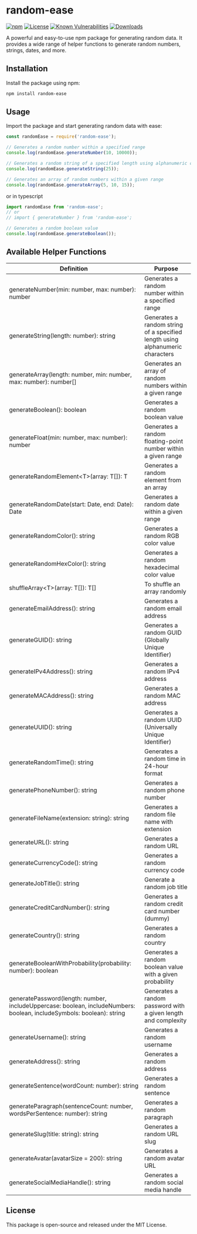 # random-ease

[![npm](https://img.shields.io/npm/v/random-ease.svg)](https://www.npmjs.com/package/random-ease)
[![License](https://img.shields.io/badge/license-MIT-blue.svg)](https://github.com/prof-usman/random-ease/blob/main/LICENSE)
[![Known Vulnerabilities](https://snyk.io/test/npm/random-ease/badge.svg)](https://snyk.io/test/npm/random-ease)
[![Downloads](https://badgen.net/npm/dt/random-ease)](https://www.npmjs.com/package/random-ease)

A powerful and easy-to-use npm package for generating random data. It provides a wide range of helper functions to generate random numbers, strings, dates, and more.

## Installation

Install the package using npm:

```bash
npm install random-ease
```

## Usage

Import the package and start generating random data with ease:

```javascript
const randomEase = require('random-ease');

// Generates a random number within a specified range
console.log(randomEase.generateNumber(10, 10000));

// Generates a random string of a specified length using alphanumeric characters
console.log(randomEase.generateString(25));

// Generates an array of random numbers within a given range
console.log(randomEase.generateArray(5, 10, 15));
```

or in typescript

```typescript
import randomEase from 'random-ease';
// or
// import { generateNumber } from 'random-ease';

// Generates a random boolean value
console.log(randomEase.generateBoolean());
```

## Available Helper Functions

| Definition                                                                                                            | Purpose                                                                       |
| --------------------------------------------------------------------------------------------------------------------- | ----------------------------------------------------------------------------- |
| generateNumber(min: number, max: number): number                                                                      | Generates a random number within a specified range                            |
| generateString(length: number): string                                                                                | Generates a random string of a specified length using alphanumeric characters |
| generateArray(length: number, min: number, max: number): number\[\]                                                   | Generates an array of random numbers within a given range                     |
| generateBoolean(): boolean                                                                                            | Generates a random boolean value                                              |
| generateFloat(min: number, max: number): number                                                                       | Generates a random floating-point number within a given range                 |
| generateRandomElement\<T>(array: T\[\]): T                                                                            | Generates a random element from an array                                      |
| generateRandomDate(start: Date, end: Date): Date                                                                      | Generates a random date within a given range                                  |
| generateRandomColor(): string                                                                                         | Generates a random RGB color value                                            |
| generateRandomHexColor(): string                                                                                      | Generates a random hexadecimal color value                                    |
| shuffleArray\<T>(array: T\[\]): T\[\]                                                                                 | To shuffle an array randomly                                                  |
| generateEmailAddress(): string                                                                                        | Generates a random email address                                              |
| generateGUID(): string                                                                                                | Generates a random GUID (Globally Unique Identifier)                          |
| generateIPv4Address(): string                                                                                         | Generates a random IPv4 address                                               |
| generateMACAddress(): string                                                                                          | Generates a random MAC address                                                |
| generateUUID(): string                                                                                                | Generates a random UUID (Universally Unique Identifier)                       |
| generateRandomTime(): string                                                                                          | Generates a random time in 24-hour format                                     |
| generatePhoneNumber(): string                                                                                         | Generates a random phone number                                               |
| generateFileName(extension: string): string                                                                           | Generates a random file name with extension                                   |
| generateURL(): string                                                                                                 | Generates a random URL                                                        |
| generateCurrencyCode(): string                                                                                        | Generates a random currency code                                              |
| generateJobTitle(): string                                                                                            | Generate a random job title                                                   |
| generateCreditCardNumber(): string                                                                                    | Generates a random credit card number (dummy)                                 |
| generateCountry(): string                                                                                             | Generates a random country                                                    |
| generateBooleanWithProbability(probability: number): boolean                                                          | Generates a random boolean value with a given probability                     |
| generatePassword(length: number, includeUppercase: boolean, includeNumbers: boolean, includeSymbols: boolean): string | Generates a random password with a given length and complexity                |
| generateUsername(): string                                                                                            | Generates a random username                                                   |
| generateAddress(): string                                                                                             | Generates a random address                                                    |
| generateSentence(wordCount: number): string                                                                           | Generates a random sentence                                                   |
| generateParagraph(sentenceCount: number, wordsPerSentence: number): string                                            | Generates a random paragraph                                                  |
| generateSlug(title: string): string                                                                                   | Generates a random URL slug                                                   |
| generateAvatar(avatarSize = 200): string                                                                              | Generates a random avatar URL                                                 |
| generateSocialMediaHandle(): string                                                                                   | Generates a random social media handle                                        |

## License

This package is open-source and released under the MIT License.
